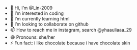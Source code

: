 - 👋 Hi, I’m @Lin-2009
- 👀 I’m interested in coding
- 🌱 I’m currently learning html
- 💞️ I’m looking to collaborate on github
- 📫 How to reach me in instagram, search @yhaauliaaa_29
- 😄 Pronouns: she/her
- ⚡ Fun fact: i like chocolate because i have chocolate skin

<!---
Lin-2009/Lin-2009 is a ✨ special ✨ repository because its `README.md` (this file) appears on your GitHub profile.
You can click the Preview link to take a look at your changes.
--->
